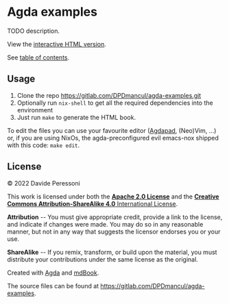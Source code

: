 <!-- ANCHOR: header -->

# Agda examples

TODO description.

<!-- ANCHOR_END: header -->

View the [interactive HTML version](https://dpdmancul.gitlab.io/agda-examples).

See [table of contents](./src/SUMMARY.md).

<!-- ANCHOR: content -->

## Usage

1. Clone the repo <https://gitlab.com/DPDmancul/agda-examples.git>
2. Optionally run `nix-shell` to get all the required dependencies into the environment
3. Just run `make` to generate the HTML book.

To edit the files you can use your favourite editor ([Agdapad](https://agdapad.quasicoherent.io/), (Neo)Vim, ...) or, if you are using NixOs, the agda-preconfigured evil emacs-nox shipped with this code: `make edit`.


## License

© 2022 Davide Peressoni

This work is licensed under both the
[**Apache 2.0 License**](https://www.apache.org/licenses/LICENSE-2.0)
and the
[**Creative Commons Attribution-ShareAlike 
4.0** International License](http://creativecommons.org/licenses/by-sa/4.0/).

**Attribution** -- You must give appropriate credit, provide a link to the
license, and indicate if changes were made. You may do so in any reasonable
manner, but not in any way that suggests the licensor endorses you or your use.

**ShareAlike** -- If you remix, transform, or build upon the material, you must
distribute your contributions under the same license as the original.

Created with [Agda](https://wiki.portal.chalmers.se/agda)
and [mdBook](https://rust-lang.github.io/mdBook).

The source files can be found at 
<https://gitlab.com/DPDmancul/agda-examples>.

<!-- ANCHOR_END: content -->

